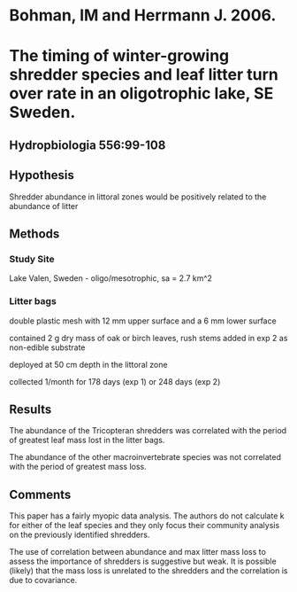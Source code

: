 # Bohman, IM and Herrmann J. 2006. 

# The timing of winter-growing shredder species and leaf litter turn over rate in an oligotrophic lake, SE Sweden.

## Hydropbiologia 556:99-108

## Hypothesis

Shredder abundance in littoral zones would be positively related to the abundance of litter

## Methods
### Study Site

Lake Valen, Sweden - oligo/mesotrophic, sa = 2.7 km^2 

### Litter bags

double plastic mesh with 12 mm upper surface and a 6 mm lower surface

contained 2 g dry mass of oak or birch leaves, rush stems added in exp 2 as non-edible substrate

deployed at 50 cm depth in the littoral zone

collected 1/month for 178 days (exp 1) or 248 days (exp 2)

## Results

The abundance of the Tricopteran shredders was correlated with the period of greatest leaf mass lost in the litter bags.

The abundance of the other macroinvertebrate species was not correlated with the period of greatest mass loss.

## Comments

This paper has a fairly myopic data analysis.  The authors do not calculate k for either of the leaf species and they only focus their community analysis on the previously identified shredders.  

The use of correlation between abundance and max litter mass loss to assess the importance of shredders is suggestive but weak.  It is possible (likely) that the mass loss is unrelated to the shredders and the correlation is due to covariance.

